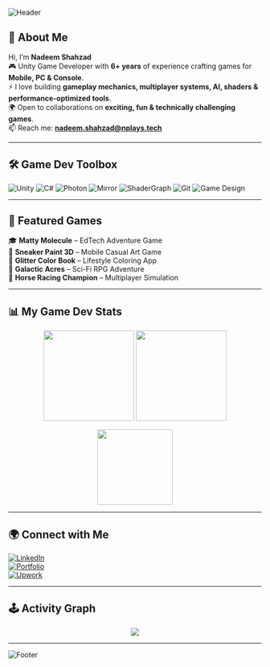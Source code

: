 <!-- Game Dev Header -->
![Header](https://capsule-render.vercel.app/api?type=waving&height=200&color=0:8E2DE2,100:4A00E0&text=Nadeem%20Shahzad%20🎮&fontSize=42&fontAlignY=35&fontAlign=50&animation=twinkling&desc=Unity%20Game%20Developer&descAlign=50&descAlignY=55)

## 👋 About Me  

Hi, I’m **Nadeem Shahzad**  
🎮 Unity Game Developer with **6+ years** of experience crafting games for **Mobile, PC & Console**.  
⚡ I love building **gameplay mechanics, multiplayer systems, AI, shaders & performance-optimized tools**.  
🌍 Open to collaborations on **exciting, fun & technically challenging games**.  
📫 Reach me: **nadeem.shahzad@nplays.tech**

---

## 🛠 Game Dev Toolbox  

![Unity](https://img.shields.io/badge/Unity-Game%20Engine-black?style=for-the-badge&logo=unity) 
![C#](https://img.shields.io/badge/C%23-Programming-239120?style=for-the-badge&logo=c-sharp&logoColor=white) 
![Photon](https://img.shields.io/badge/Photon-Multiplayer-blue?style=for-the-badge) 
![Mirror](https://img.shields.io/badge/Mirror-Networking-orange?style=for-the-badge) 
![ShaderGraph](https://img.shields.io/badge/ShaderGraph-Visual%20FX-purple?style=for-the-badge&logo=unity) 
![Git](https://img.shields.io/badge/Git-Version%20Control-F05032?style=for-the-badge&logo=git&logoColor=white) 
![Game Design](https://img.shields.io/badge/Game-Design-FF5733?style=for-the-badge) 

---

## 🚀 Featured Games  

🎓 **Matty Molecule** – EdTech Adventure Game  
👟 **Sneaker Paint 3D** – Mobile Casual Art Game  
🎨 **Glitter Color Book** – Lifestyle Coloring App  
🚀 **Galactic Acres** – Sci-Fi RPG Adventure  
🐎 **Horse Racing Champion** – Multiplayer Simulation  

---

## 📊 My Game Dev Stats  

<p align="center">
  <img src="https://github-readme-stats.vercel.app/api?username=nadeem-shahzad&show_icons=true&theme=tokyonight&hide_border=true&icon_color=79ff97&title_color=79ff97&text_color=9f9f9f" height="180em"/>
  <img src="https://github-readme-streak-stats.herokuapp.com/?user=nadeem-shahzad&theme=tokyonight&hide_border=true" height="180em"/>
</p>

<p align="center">
  <img src="https://github-readme-stats.vercel.app/api/top-langs/?username=nadeem-shahzad&layout=compact&theme=tokyonight&hide_border=true" height="150em"/>
</p>

---

## 🌍 Connect with Me  

[![LinkedIn](https://img.shields.io/badge/LinkedIn-GameDev%20Profile-blue?style=for-the-badge&logo=linkedin)](https://linkedin.com/in/nadeem-shahzad-271637136)  
[![Portfolio](https://img.shields.io/badge/Portfolio-Website-green?style=for-the-badge)](https://nadeem-shahzad.site)  
[![Upwork](https://img.shields.io/badge/Upwork-Hire%20Me-6FDA44?style=for-the-badge&logo=upwork)](https://www.upwork.com/freelancers/nadeemshahzad)  

---

## 🕹 Activity Graph  

<p align="center">
  <img src="https://github-readme-activity-graph.vercel.app/graph?username=nadeem-shahzad&theme=tokyo-night&hide_border=true&area=true"/>
</p>

---

<!-- Footer -->
![Footer](https://capsule-render.vercel.app/api?type=waving&color=0:4A00E0,100:8E2DE2&height=120&section=footer&text=Keep%20Playing%20%7C%20Keep%20Building%20🚀&fontSize=20)
